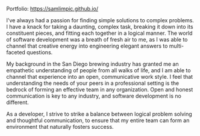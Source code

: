 Portfolio: https://samlimpic.github.io/

I've always had a passion for finding simple solutions to complex problems.  I have a knack for taking a daunting, complex task, breaking it down into its constituent pieces, and fitting each together in a logical manner.  The world of software development was a breath of fresh air to me, as I was able to channel that creative energy into engineering elegant answers to multi-faceted questions.

My background in the San Diego brewing industry has granted me an empathetic understanding of people from all walks of life, and I am able to channel that experience into an open, communicative work style.  I feel that understanding the needs of your peers in a professional setting is the bedrock of forming an effective team in any organization.  Open and honest communication is key to any industry, and software development is no different.

As a developer, I strive to strike a balance between logical problem solving and thoughtful communication, to ensure that my entire team can form an environment that naturally fosters success.

